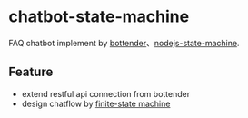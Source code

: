 chatbot-state-machine
===

FAQ chatbot implement by [bottender](https://github.com/Yoctol/bottender)、[nodejs-state-machine](https://github.com/tudor33sud/nodejs-state-machine).

## Feature
* extend restful api connection from bottender
* design chatflow by [finite-state machine](https://zh.wikipedia.org/wiki/%E6%9C%89%E9%99%90%E7%8A%B6%E6%80%81%E6%9C%BA)